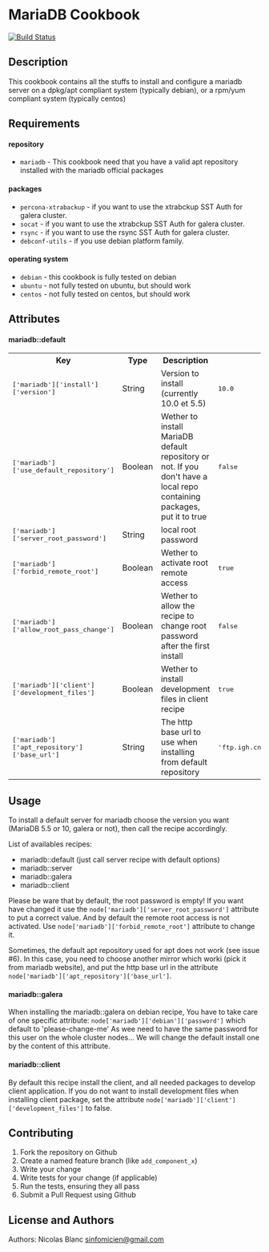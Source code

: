 MariaDB Cookbook
================

[![Build Status](https://travis-ci.org/sinfomicien/mariadb.png)](https://travis-ci.org/sinfomicien/mariadb)

Description
-----------

This cookbook contains all the stuffs to install and configure a mariadb server on a dpkg/apt compliant system (typically debian), or a rpm/yum compliant system (typically centos)


Requirements
------------

#### repository
- `mariadb` - This cookbook need that you have a valid apt repository installed with the mariadb official packages

#### packages
- `percona-xtrabackup` - if you want to use the xtrabckup SST Auth for galera cluster.
- `socat` - if you want to use the xtrabckup SST Auth for galera cluster.
- `rsync` - if you want to use the rsync SST Auth for galera cluster.
- `debconf-utils` - if you use debian platform family.

#### operating system
- `debian` - this cookbook is fully tested on debian
- `ubuntu` - not fully tested on ubuntu, but should work
- `centos` - not fully tested on centos, but should work

Attributes
----------

#### mariadb::default
<table>
  <tr>
    <th>Key</th>
    <th>Type</th>
    <th>Description</th>
    <th>Default</th>
  </tr>
  <tr>
    <td><tt>['mariadb']['install']['version']</tt></td>
    <td>String</td>
    <td>Version to install (currently 10.0 et 5.5)</td>
    <td><tt>10.0</tt></td>
  </tr>
  <tr>
    <td><tt>['mariadb']['use_default_repository']</tt></td>
    <td>Boolean</td>
    <td>Wether to install MariaDB default repository or not. If you don't have a local repo containing packages, put it to true</td>
    <td><tt>false</tt></td>
  </tr>
  <tr>
    <td><tt>['mariadb']['server_root_password']</tt></td>
    <td>String</td>
    <td>local root password</td>
    <td><tt></tt></td>
  </tr>
  <tr>
    <td><tt>['mariadb']['forbid_remote_root']</tt></td>
    <td>Boolean</td>
    <td>Wether to activate root remote access</td>
    <td><tt>true</tt></td>
  </tr>
  <tr>
    <td><tt>['mariadb']['allow_root_pass_change']</tt></td>
    <td>Boolean</td>
    <td>Wether to allow the recipe to change root password after the first install</td>
    <td><tt>false</tt></td>
  </tr>
  <tr>
    <td><tt>['mariadb']['client']['development_files']</tt></td>
    <td>Boolean</td>
    <td>Wether to install development files in client recipe</td>
    <td><tt>true</tt></td>
  </tr>
  <tr>
    <td><tt>['mariadb']['apt_repository']['base_url']</tt></td>
    <td>String</td>
    <td>The http base url to use when installing from default repository</td>
    <td><tt>'ftp.igh.cnrs.fr/pub/mariadb/repo'</tt></td>
  </tr>
</table>

Usage
-----

To install a default server for mariadb choose the version you want (MariaDB 5.5 or 10, galera or not), then call the recipe accordingly.

List of availables recipes:

- mariadb::default (just call server recipe with default options)
- mariadb::server
- mariadb::galera
- mariadb::client

Please be ware that by default, the root password is empty! If you want have changed it use the `node['mariadb']['server_root_password']` attribute to put a correct value. And by default the remote root access is not activated. Use `node['mariadb']['forbid_remote_root']` attribute to change it.

Sometimes, the default apt repository used for apt does not work (see issue #6). In this case, you need to choose another mirror which worki (pick it from mariadb website), and put the http base url in the attribute `node['mariadb']['apt_repository']['base_url']`.

#### mariadb::galera

When installing the mariadb::galera on debian recipe, You have to take care of one specific attribute:
`node['mariadb']['debian']['password']` which default to 'please-change-me'
As wee need to have the same password for this user on the whole cluster nodes... We will change the default install one by the content of this attribute.

#### mariadb::client

By default this recipe install the client, and all needed packages to develop client application. If you do not want to install development files when installing client package,
set the attribute `node['mariadb']['client']['development_files']` to false. 

Contributing
------------

1. Fork the repository on Github
2. Create a named feature branch (like `add_component_x`)
3. Write your change
4. Write tests for your change (if applicable)
5. Run the tests, ensuring they all pass
6. Submit a Pull Request using Github

License and Authors
-------------------
Authors:
Nicolas Blanc <sinfomicien@gmail.com>
